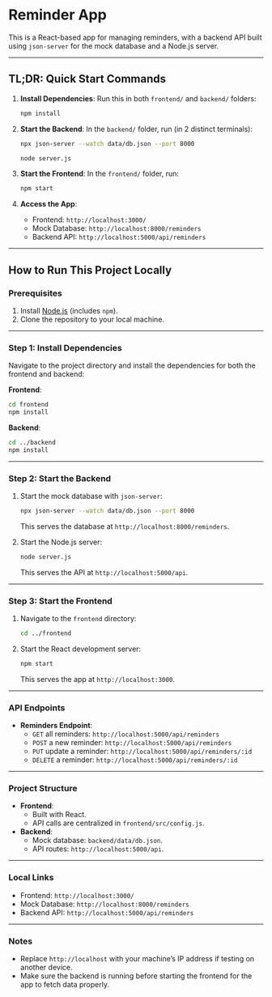 # Reminder App

This is a React-based app for managing reminders, with a backend API built using `json-server` for the mock database and a Node.js server.

---

## TL;DR: Quick Start Commands

1. **Install Dependencies**:
   Run this in both `frontend/` and `backend/` folders:

   ```bash
   npm install
   ```

2. **Start the Backend**:
   In the `backend/` folder, run (in 2 distinct terminals):

   ```bash
   npx json-server --watch data/db.json --port 8000
   ```

   ```bash
   node server.js
   ```

3. **Start the Frontend**:
   In the `frontend/` folder, run:

   ```bash
   npm start
   ```

4. **Access the App**:
   - Frontend: `http://localhost:3000/`
   - Mock Database: `http://localhost:8000/reminders`
   - Backend API: `http://localhost:5000/api/reminders`

---

## How to Run This Project Locally

### Prerequisites

1. Install [Node.js](https://nodejs.org/) (includes `npm`).
2. Clone the repository to your local machine.

---

### Step 1: Install Dependencies

Navigate to the project directory and install the dependencies for both the frontend and backend:

**Frontend**:

```bash
cd frontend
npm install
```

**Backend**:

```bash
cd ../backend
npm install
```

---

### Step 2: Start the Backend

1. Start the mock database with `json-server`:

   ```bash
   npx json-server --watch data/db.json --port 8000
   ```

   This serves the database at `http://localhost:8000/reminders`.

2. Start the Node.js server:
   ```bash
   node server.js
   ```
   This serves the API at `http://localhost:5000/api`.

---

### Step 3: Start the Frontend

1. Navigate to the `frontend` directory:
   ```bash
   cd ../frontend
   ```
2. Start the React development server:
   ```bash
   npm start
   ```
   This serves the app at `http://localhost:3000`.

---

### API Endpoints

- **Reminders Endpoint**:
  - `GET` all reminders: `http://localhost:5000/api/reminders`
  - `POST` a new reminder: `http://localhost:5000/api/reminders`
  - `PUT` update a reminder: `http://localhost:5000/api/reminders/:id`
  - `DELETE` a reminder: `http://localhost:5000/api/reminders/:id`

---

### Project Structure

- **Frontend**:
  - Built with React.
  - API calls are centralized in `frontend/src/config.js`.
- **Backend**:
  - Mock database: `backend/data/db.json`.
  - API routes: `http://localhost:5000/api`.

---

### Local Links

- Frontend: `http://localhost:3000/`
- Mock Database: `http://localhost:8000/reminders`
- Backend API: `http://localhost:5000/api/reminders`

---

### Notes

- Replace `http://localhost` with your machine’s IP address if testing on another device.
- Make sure the backend is running before starting the frontend for the app to fetch data properly.
